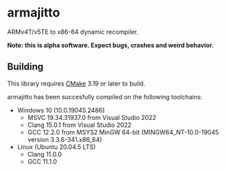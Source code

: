 # armajitto

ARMv4T/v5TE to x86-64 dynamic recompiler.

**Note: this is alpha software. Expect bugs, crashes and weird behavior.**

## Building

This library requires [CMake](https://cmake.org/) 3.19 or later to build.

armajitto has been succesfully compiled on the following toolchains:

- Windows 10 (10.0.19045.2486)
  - MSVC 19.34.31937.0 from Visual Studio 2022
  - Clang 15.0.1 from Visual Studio 2022
  - GCC 12.2.0 from MSYS2 MinGW 64-bit (MINGW64_NT-10.0-19045 version 3.3.6-341.x86_64)
- Linux (Ubuntu 20.04.5 LTS)
  - Clang 11.0.0
  - GCC 11.1.0
